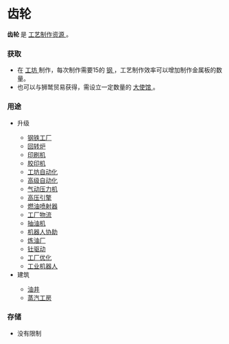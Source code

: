 # 齿轮
<p>
	<strong>
		齿轮
	</strong>
	是
	<a href="?file=003-资源大全/005-资源介绍#工艺制作资源">
		工艺制作资源
	</a>
	。
</p>

### 获取
<ul>
	<li>
		在
		<a href="?file=001-猫咪百科/04-工坊/02-工艺">
			工坊
		</a>
		制作，每次制作需要15的
		<a href="?file=003-资源大全/38-巨石">
			钢
		</a>，工艺制作效率可以增加制作金属板的数量。
	</li>
	<li>
		也可以与狮鹫贸易获得，需设立一定数量的
		<a href="?file=001-猫咪百科/05-贸易#大使馆">
			大使馆
		</a>。
	</li>
</ul>

### 用途
<ul>
	<li>
		升级
	</li>
	<ul>
		<li>
			<a href="?file=001-猫咪百科/04-工坊/01-升级#钢铁工厂">
				钢铁工厂
			</a>
		</li>
		<li>
			<a href="?file=001-猫咪百科/04-工坊/01-升级#回转炉">
				回转炉
			</a>
		</li>
		<li>
			<a href="?file=001-猫咪百科/04-工坊/01-升级#印刷机">
				印刷机
			</a>
		</li>
		<li>
			<a href="?file=001-猫咪百科/04-工坊/01-升级#胶印机">
				胶印机
			</a>
		</li>
		<li>
			<a href="?file=001-猫咪百科/04-工坊/01-升级#工坊自动化">
				工坊自动化
			</a>
		</li>
		<li>
			<a href="?file=001-猫咪百科/04-工坊/01-升级#高级自动化">
				高级自动化
			</a>
		</li>
		<li>
			<a href="?file=001-猫咪百科/04-工坊/01-升级#气动压力机">
				气动压力机
			</a>
		</li>
		<li>
			<a href="?file=001-猫咪百科/04-工坊/01-升级#高压引擎">
				高压引擎
			</a>
		</li>
		<li>
			<a href="?file=001-猫咪百科/04-工坊/01-升级#燃油喷射器">
				燃油喷射器
			</a>
		</li>
		<li>
			<a href="?file=001-猫咪百科/04-工坊/01-升级#工厂物流">
				工厂物流
			</a>
		</li>
		<li>
			<a href="?file=001-猫咪百科/04-工坊/01-升级#抽油机">
				抽油机
			</a>
		</li>
		<li>
			<a href="?file=001-猫咪百科/04-工坊/01-升级#机器人协助">
				机器人协助
			</a>
		</li>
		<li>
			<a href="?file=001-猫咪百科/04-工坊/01-升级#炼油厂">
				炼油厂
			</a>
		</li>
		<li>
			<a href="?file=001-猫咪百科/04-工坊/01-升级#钍驱动">
				钍驱动
			</a>
		</li>
		<li>
			<a href="?file=001-猫咪百科/04-工坊/01-升级#工厂优化">
				工厂优化
			</a>
		</li>
		<li>
			<a href="?file=001-猫咪百科/04-工坊/01-升级#工业机器人">
				工业机器人
			</a>
		</li>
	</ul>
	<li>
		建筑
	</li>
	<ul>
		<li>
			<a href="?file=001-猫咪百科/01-建筑物/05-资源建筑#油井">
				油井
			</a>
		</li>
		<li>
			<a href="?file=001-猫咪百科/01-建筑物/06-工业建筑#蒸汽工房">
				蒸汽工房
			</a>
	</ul>
</ul>


### 存储
<ul>
	<li>
		没有限制
	</li>
</ul>
